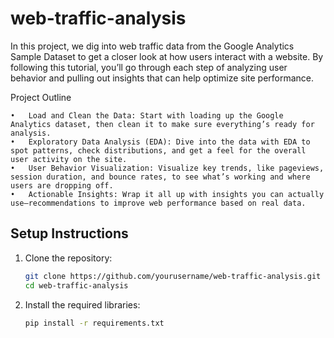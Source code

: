# web-traffic-analysis

In this project, we dig into web traffic data from the Google Analytics Sample Dataset to get a closer look at how users interact with a website. By following this tutorial, you’ll go through each step of analyzing user behavior and pulling out insights that can help optimize site performance.

Project Outline

	•	Load and Clean the Data: Start with loading up the Google Analytics dataset, then clean it to make sure everything’s ready for analysis.
	•	Exploratory Data Analysis (EDA): Dive into the data with EDA to spot patterns, check distributions, and get a feel for the overall user activity on the site.
	•	User Behavior Visualization: Visualize key trends, like pageviews, session duration, and bounce rates, to see what’s working and where users are dropping off.
	•	Actionable Insights: Wrap it all up with insights you can actually use—recommendations to improve web performance based on real data.

 ## Setup Instructions
1. Clone the repository:
   ```bash
   git clone https://github.com/yourusername/web-traffic-analysis.git
   cd web-traffic-analysis
   ```
2. Install the required libraries:
   ```bash
   pip install -r requirements.txt
   ```
